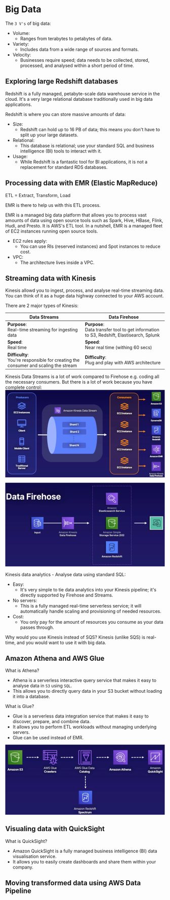 # Big Data

The `3 V's` of big data:
- Volume:
  - Ranges from terabytes to petabytes of data.
- Variety:
  - Includes data from a wide range of sources and formats.
- Velocity:
  - Businesses require speed; data needs to be collected, stored, processed, and analysed within a short period of time.

## Exploring large Redshift databases

Redshift is a fully managed, petabyte-scale data warehouse service in the cloud.
It's a very large relational database traditionally used in big data applications.

Redshift is where you can store massive amounts of data:
- Size:
  - Redshift can hold up to 16 PB of data; this means you don't have to split up your large datasets.
- Relational:
  - This database is relational; use your standard SQL and business intelligence (BI) tools to interact with it.
- Usage:
  - While Redshift is a fantastic tool for BI applications, it is not a replacement for standard RDS databases.

## Processing data with EMR (Elastic MapReduce)

ETL = Extract, Transform, Load

EMR is there to help us with this ETL process.

EMR is a managed big data platform that allows you to process vast amounts of data using open source tools such as Spark, Hive, HBase, Flink, Hudi, and Presto.
It is AWS's ETL tool. In a nutshell, EMR is a managed fleet of EC2 instances running open source tools.

- EC2 rules apply:
  - You can use RIs (reserved instances) and Spot instances to reduce cost.
- VPC:
  - The architecture lives inside a VPC.

## Streaming data with Kinesis

Kinesis allowd you to ingest, process, and analyse real-time streaming data.
You can think of it as a huge data highway connected to your AWS account.

There are 2 major types of Kinesis:

| Data Streams                                                                            | Data Firehose                                                                                |
|-----------------------------------------------------------------------------------------|----------------------------------------------------------------------------------------------|
| **Purpose**:<br/>Real-time streaming for ingesting data                                 | **Purpose**:<br/>Data transfer tool to get information to S3, Redshift, Elastisearch, Splunk |
| **Speed**:<br/>Real time                                                                | **Speed**:<br/>Near real time (withing 60 secs)                                              |
| **Difficulty**:<br/>You're responsible for creating the consumer and scaling the stream | **Difficulty**:<br/>Plug and play with AWS architecture                                      |

Kinesis Data Streams is a lot of work compared to Firehose e.g. coding all the necessary consumers.
But there is a lot of work because you have complete control:
![Kinesis data streams](images/kinesis-data-streams.jpg)

![Kinesis data firehose](images/kinesis-data-firehose.jpg)

Kinesis data analytics - Analyse data using standard SQL:
- Easy:
  - It's very simple to tie data analytics into your Kinesis pipeline; it's directly supported by Firehose and Streams.
- No servers:
  - This is a fully managed real-time serverless service; it will automatically handle scaling and provisioning of needed resources.
- Cost:
  - You only pay for the amount of resources you consume as your data passes through.

Why would you use Kinesis instead of SQS?
Kinesis (unlike SQS) is real-time, and you would want to use it with big data.
 
## Amazon Athena and AWS Glue

What is Athena?
- Athena is a serverless interactive query service that makes it easy to analyse data in `S3` using `SQL`.
- This allows you to directly query data in your S3 bucket without loading it into a database.

What is Glue?
- Glue is a serverless data integration service that makes it easy to discover, prepare, and combine data.
- It allows you to perform ETL workloads without managing underlying servers.
- Glue can be used instead of EMR.

![Athena and Glue](images/athena-and-glue.jpg)

## Visualing data with QuickSight

What is QuickSight?
- Amazon QuickSight is a fully managed business intelligence (BI) data visualisation service.
- It allows you to easily create dashboards and share them within your company.

## Moving transformed data using AWS Data Pipeline
